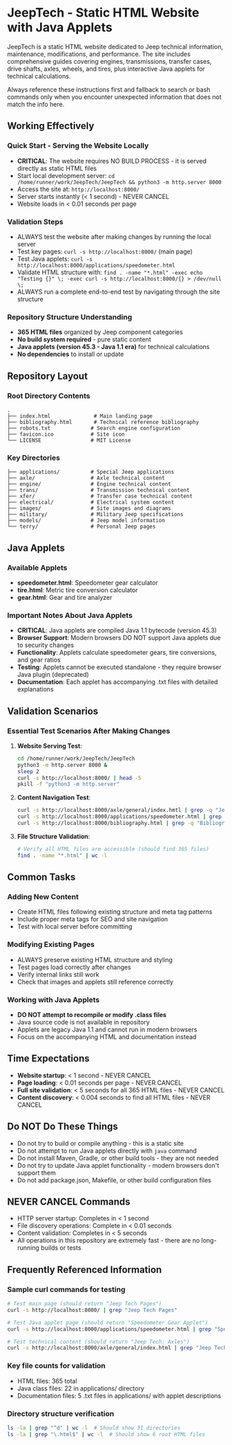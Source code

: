 # JeepTech - Static HTML Website with Java Applets

JeepTech is a static HTML website dedicated to Jeep technical information, maintenance, modifications, and performance. The site includes comprehensive guides covering engines, transmissions, transfer cases, drive shafts, axles, wheels, and tires, plus interactive Java applets for technical calculations.

Always reference these instructions first and fallback to search or bash commands only when you encounter unexpected information that does not match the info here.

## Working Effectively

### Quick Start - Serving the Website Locally
- **CRITICAL**: The website requires NO BUILD PROCESS - it is served directly as static HTML files
- Start local development server: `cd /home/runner/work/JeepTech/JeepTech && python3 -m http.server 8000`
- Access the site at: `http://localhost:8000/`
- Server starts instantly (< 1 second) - NEVER CANCEL
- Website loads in < 0.01 seconds per page

### Validation Steps
- ALWAYS test the website after making changes by running the local server
- Test key pages: `curl -s http://localhost:8000/` (main page) 
- Test Java applets: `curl -s http://localhost:8000/applications/speedometer.html`
- Validate HTML structure with: `find . -name "*.html" -exec echo "Testing {}" \; -exec curl -s http://localhost:8000/{} > /dev/null \;`
- ALWAYS run a complete end-to-end test by navigating through the site structure

### Repository Structure Understanding
- **365 HTML files** organized by Jeep component categories
- **No build system required** - pure static content
- **Java applets (version 45.3 - Java 1.1 era)** for technical calculations
- **No dependencies** to install or update

## Repository Layout

### Root Directory Contents
```
.
├── index.html              # Main landing page
├── bibliography.html       # Technical reference bibliography
├── robots.txt             # Search engine configuration
├── favicon.ico            # Site icon
└── LICENSE                # MIT License
```

### Key Directories
```
├── applications/          # Special Jeep applications
├── axle/                  # Axle technical content
├── engine/                # Engine technical content  
├── trans/                 # Transmission technical content
├── xfer/                  # Transfer case technical content
├── electrical/            # Electrical system content
├── images/                # Site images and diagrams
├── military/              # Military Jeep specifications
├── models/                # Jeep model information
└── terry/                 # Personal Jeep pages
```

## Java Applets

### Available Applets
- **speedometer.html**: Speedometer gear calculator
- **tire.html**: Metric tire conversion calculator  
- **gear.html**: Gear and tire analyzer

### Important Notes About Java Applets
- **CRITICAL**: Java applets are compiled Java 1.1 bytecode (version 45.3)
- **Browser Support**: Modern browsers DO NOT support Java applets due to security changes
- **Functionality**: Applets calculate speedometer gears, tire conversions, and gear ratios
- **Testing**: Applets cannot be executed standalone - they require browser Java plugin (deprecated)
- **Documentation**: Each applet has accompanying .txt files with detailed explanations

## Validation Scenarios

### Essential Test Scenarios After Making Changes
1. **Website Serving Test**:
   ```bash
   cd /home/runner/work/JeepTech/JeepTech
   python3 -m http.server 8000 &
   sleep 2
   curl -s http://localhost:8000/ | head -5
   pkill -f "python3 -m http.server"
   ```

2. **Content Navigation Test**:
   ```bash
   curl -s http://localhost:8000/axle/general/index.hmtl | grep -q "Jeep Tech: Axles"
   curl -s http://localhost:8000/applications/speedometer.html | grep -q "Speedometer Gear Applet"
   curl -s http://localhost:8000/bibliography.html | grep -q "Bibliography"
   ```

3. **File Structure Validation**:
   ```bash
   # Verify all HTML files are accessible (should find 365 files)
   find . -name "*.html" | wc -l
   ```

## Common Tasks

### Adding New Content
- Create HTML files following existing structure and meta tag patterns
- Include proper meta tags for SEO and site navigation
- Test with local server before committing

### Modifying Existing Pages  
- ALWAYS preserve existing HTML structure and styling
- Test pages load correctly after changes
- Verify internal links still work
- Check that images and applets still reference correctly

### Working with Java Applets
- **DO NOT attempt to recompile or modify .class files**
- Java source code is not available in repository
- Applets are legacy Java 1.1 and cannot run in modern browsers
- Focus on the accompanying HTML and documentation instead

## Time Expectations
- **Website startup**: < 1 second - NEVER CANCEL
- **Page loading**: < 0.01 seconds per page - NEVER CANCEL  
- **Full site validation**: < 5 seconds for all 365 HTML files - NEVER CANCEL
- **Content discovery**: < 0.004 seconds to find all HTML files - NEVER CANCEL

## Do NOT Do These Things
- Do not try to build or compile anything - this is a static site
- Do not attempt to run Java applets directly with `java` command
- Do not install Maven, Gradle, or other build tools - they are not needed
- Do not try to update Java applet functionality - modern browsers don't support them
- Do not add package.json, Makefile, or other build configuration files

## NEVER CANCEL Commands
- HTTP server startup: Completes in < 1 second
- File discovery operations: Complete in < 0.01 seconds  
- Content validation: Completes in < 5 seconds
- All operations in this repository are extremely fast - there are no long-running builds or tests

## Frequently Referenced Information

### Sample curl commands for testing
```bash
# Test main page (should return "Jeep Tech Pages")
curl -s http://localhost:8000/ | grep "Jeep Tech Pages"

# Test Java applet page (should return "Speedometer Gear Applet")  
curl -s http://localhost:8000/applications/speedometer.html | grep "Speedometer Gear Applet"

# Test technical content (should return "Jeep Tech: Axles")
curl -s http://localhost:8000/axle/general/index.html | grep "Jeep Tech: Axles"
```

### Key file counts for validation
- HTML files: 365 total
- Java class files: 22 in applications/ directory
- Documentation files: 5 .txt files in applications/ with applet descriptions

### Directory structure verification
```bash
ls -la | grep "^d" | wc -l  # Should show 31 directories
ls -la | grep "\.html$" | wc -l  # Should show 6 root HTML files
```